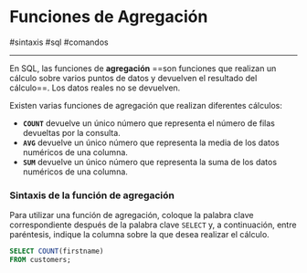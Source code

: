 # Funciones de Agregación
#sintaxis #sql #comandos 

---
En SQL, las funciones de **agregación** ==son funciones que realizan un cálculo sobre varios puntos de datos y devuelven el resultado del cálculo==. Los datos reales no se devuelven.

Existen varias funciones de agregación que realizan diferentes cálculos:
- **`COUNT`** devuelve un único número que representa el número de filas devueltas por la consulta.
- **`AVG`** devuelve un único número que representa la media de los datos numéricos de una columna.
- **`SUM`** devuelve un único número que representa la suma de los datos numéricos de una columna.
### Sintaxis de la función de agregación
Para utilizar una función de agregación, coloque la palabra clave correspondiente después de la palabra clave `SELECT` y, a continuación, entre paréntesis, indique la columna sobre la que desea realizar el cálculo.
```sql
SELECT COUNT(firstname)
FROM customers;
```